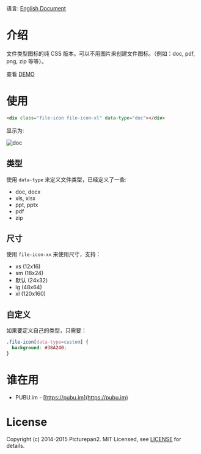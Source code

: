 语言: [English Document]

# 介绍

文件类型图标的纯 CSS 版本。可以不用图片来创建文件图标。（例如：doc, pdf, png, zip 等等）。

查看 [DEMO]

# 使用

```html
<div class="file-icon file-icon-xl" data-type="doc"></div>
```

显示为:

![doc](https://cloud.githubusercontent.com/assets/119550/5550524/583be08c-8be2-11e4-99a3-d7e9f24b1db3.jpg)

## 类型

使用 `data-type` 来定义文件类型，已经定义了一些:

- doc, docx
- xls, xlsx
- ppt, pptx
- pdf
- zip

## 尺寸

使用 `file-icon-xx` 来使用尺寸，支持：
 
- xs  (12x16)
- sm  (18x24)
- 默认 (24x32)
- lg  (48x64)
- xl  (120x160)

## 自定义

如果要定义自己的类型，只需要：

```css
.file-icon[data-type=custom] {
  background: #38A240;
}
```

# 谁在用

- PUBU.im - [https://pubu.im](https://pubu.im)

# License

Copyright (c) 2014-2015 Picturepan2. MIT Licensed, see [LICENSE] for details.

[DEMO]: https://picturepan2.github.io/fileicon.css
[LICENSE]: https://picturepan2.github.io/fileicon.css/LICENSE
[English Document]: https://github.com/picturepan2/fileicon.css

